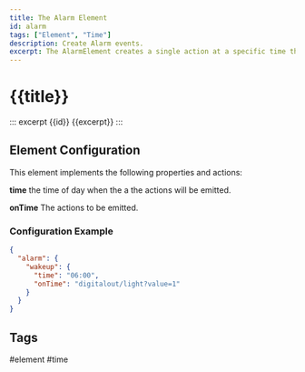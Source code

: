```yaml
---
title: The Alarm Element
id: alarm
tags: ["Element", "Time"]
description: Create Alarm events.
excerpt: The AlarmElement creates a single action at a specific time that can be used e.g. for wakeup signals.
---
```


# {{title}}

::: excerpt {{id}}
{{excerpt}}
:::

<!-- ## Web UI for the Timer Element -->

## Element Configuration

This element implements the following properties and actions:

<object data="/element.svg?alarm" type="image/svg+xml"></object>

**time**  the time of day when the a the actions will be emitted.

**onTime** The actions to be emitted.

### Configuration Example


```json
{
  "alarm": {
    "wakeup": {
      "time": "06:00",
      "onTime": "digitalout/light?value=1"
    }
  }
}
```

## Tags
#element #time